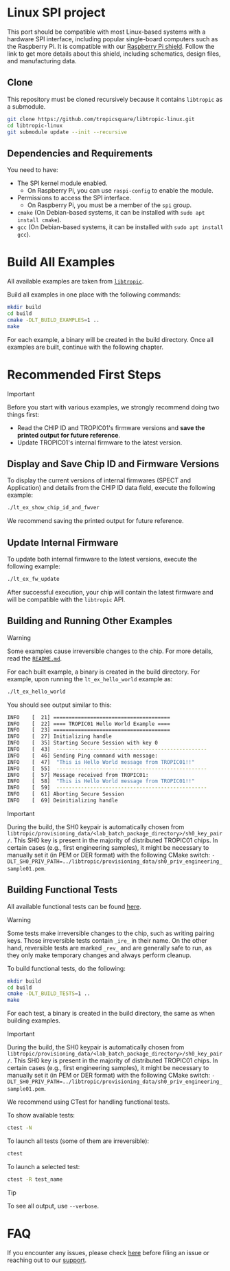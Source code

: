 # Linux SPI project
This port should be compatible with most Linux-based systems with a hardware SPI interface, including popular single-board computers such as the Raspberry Pi. It is compatible with our [Raspberry Pi shield](https://github.com/tropicsquare/tropic01-raspberrypi-shield-hw). Follow the link to get more details about this shield, including schematics, design files, and manufacturing data.

## Clone

This repository must be cloned recursively because it contains `libtropic` as a submodule.

```bash
git clone https://github.com/tropicsquare/libtropic-linux.git
cd libtropic-linux
git submodule update --init --recursive
```

## Dependencies and Requirements

You need to have:
* The SPI kernel module enabled.
    * On Raspberry Pi, you can use `raspi-config` to enable the module.
* Permissions to access the SPI interface.
    * On Raspberry Pi, you must be a member of the `spi` group.
* `cmake` (On Debian-based systems, it can be installed with `sudo apt install cmake`).
* `gcc` (On Debian-based systems, it can be installed with `sudo apt install gcc`).

# Build All Examples

All available examples are taken from [`libtropic`](https://github.com/tropicsquare/libtropic/tree/master/examples).

Build all examples in one place with the following commands:

```bash
mkdir build
cd build
cmake -DLT_BUILD_EXAMPLES=1 ..
make
```

For each example, a binary will be created in the build directory. Once all examples are built, continue with the following chapter.

# Recommended First Steps

> [!IMPORTANT]
> Before you start with various examples, we strongly recommend doing two things first:
> * Read the CHIP ID and TROPIC01's firmware versions and **save the printed output for future reference**.
> * Update TROPIC01's internal firmware to the latest version.

## Display and Save Chip ID and Firmware Versions

To display the current versions of internal firmwares (SPECT and Application) and details from the CHIP ID data field, execute the following example:

```bash
./lt_ex_show_chip_id_and_fwver
```

We recommend saving the printed output for future reference.

## Update Internal Firmware

To update both internal firmware to the latest versions, execute the following example:

```bash
./lt_ex_fw_update
```

After successful execution, your chip will contain the latest firmware and will be compatible with the `libtropic` API.

## Building and Running Other Examples

> [!WARNING]
> Some examples cause irreversible changes to the chip. For more details, read the [`README.md`](https://github.com/tropicsquare/libtropic/tree/master/examples).

For each built example, a binary is created in the build directory. For example, upon running the `lt_ex_hello_world` example as:

```bash
./lt_ex_hello_world
```

You should see output similar to this:

```bash
INFO    [  21] ======================================
INFO    [  22] ==== TROPIC01 Hello World Example ====
INFO    [  23] ======================================
INFO    [  27] Initializing handle
INFO    [  35] Starting Secure Session with key 0
INFO    [  43] 	-------------------------------------------------
INFO    [  46] Sending Ping command with message:
INFO    [  47] 	"This is Hello World message from TROPIC01!!"
INFO    [  55] 	-------------------------------------------------
INFO    [  57] Message received from TROPIC01:
INFO    [  58] 	"This is Hello World message from TROPIC01!!"
INFO    [  59] 	-------------------------------------------------
INFO    [  61] Aborting Secure Session
INFO    [  69] Deinitializing handle
```

> [!IMPORTANT]
> During the build, the SH0 keypair is automatically chosen from `libtropic/provisioning_data/<lab_batch_package_directory>/sh0_key_pair/`. This SH0 key is present in the majority of distributed TROPIC01 chips. In certain cases (e.g., first engineering samples), it might be necessary to manually set it (in PEM or DER format) with the following CMake switch: `-DLT_SH0_PRIV_PATH=../libtropic/provisioning_data/sh0_priv_engineering_sample01.pem`.

## Building Functional Tests

All available functional tests can be found [here](https://github.com/tropicsquare/libtropic/tree/master/tests/functional/).

> [!WARNING]
> Some tests make irreversible changes to the chip, such as writing pairing keys. Those irreversible tests contain `_ire_` in their name. On the other hand, reversible tests are marked `_rev_` and are generally safe to run, as they only make temporary changes and always perform cleanup.

To build functional tests, do the following:

```bash
mkdir build
cd build
cmake -DLT_BUILD_TESTS=1 ..
make
```

For each test, a binary is created in the build directory, the same as when building examples.

> [!IMPORTANT]
> During the build, the SH0 keypair is automatically chosen from `libtropic/provisioning_data/<lab_batch_package_directory>/sh0_key_pair/`. This SH0 key is present in the majority of distributed TROPIC01 chips. In certain cases (e.g., first engineering samples), it might be necessary to manually set it (in PEM or DER format) with the following CMake switch: `-DLT_SH0_PRIV_PATH=../libtropic/provisioning_data/sh0_priv_engineering_sample01.pem`.

We recommend using CTest for handling functional tests.

To show available tests:

```bash
ctest -N
```

To launch all tests (some of them are irreversible):

```bash
ctest
```

To launch a selected test:

```bash
ctest -R test_name
```

> [!TIP]
> To see all output, use `--verbose`.

# FAQ

If you encounter any issues, please check [here](./../FAQ.md) before filing an issue or reaching out to our [support](https://support.desk.tropicsquare.com/).
